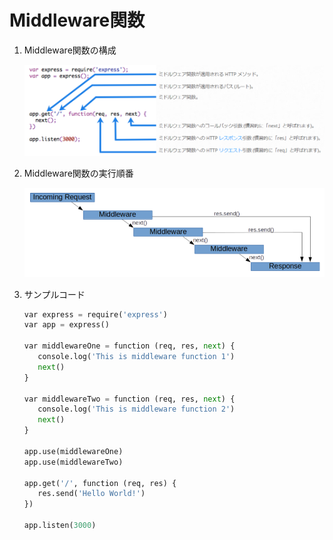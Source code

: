 # Middleware関数

1. Middleware関数の構成

   ![alt text](https://github.com/kohougen/Language/blob/main/1_NodeJS/Pictures/Middleware_Function.PNG)

1. Middleware関数の実行順番

   ![alt text](https://github.com/kohougen/Language/blob/main/1_NodeJS/Pictures/Middleware_Model.PNG)

1. サンプルコード

   ```Python
   var express = require('express')
   var app = express()

   var middlewareOne = function (req, res, next) {
      console.log('This is middleware function 1')
      next()
   }

   var middlewareTwo = function (req, res, next) {
      console.log('This is middleware function 2')
      next()
   }

   app.use(middlewareOne)
   app.use(middlewareTwo)

   app.get('/', function (req, res) {
      res.send('Hello World!')
   })

   app.listen(3000)
   ```